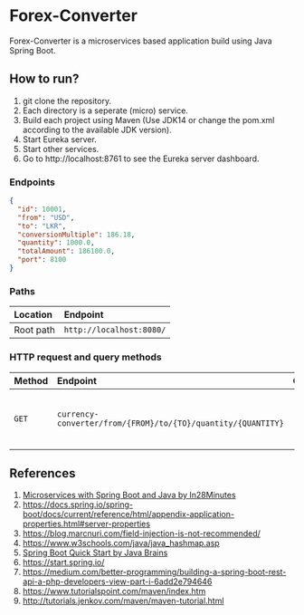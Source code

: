 # Forex-Converter

Forex-Converter is a microservices based application build using Java Spring Boot.

## How to run?

1. git clone the repository.
2. Each directory is a seperate (micro) service.
3. Build each project using Maven (Use JDK14 or change the pom.xml according to the available JDK version).
4. Start Eureka server.
5. Start other services.
6. Go to http://localhost:8761 to see the Eureka server dashboard.

### Endpoints

```json
{
  "id": 10001,
  "from": "USD",
  "to": "LKR",
  "conversionMultiple": 186.18,
  "quantity": 1000.0,
  "totalAmount": 186180.0,
  "port": 8100
}
```

### Paths

| Location  | Endpoint                 |
| :-------- | :----------------------- |
| Root path | `http://localhost:8080/` |

### HTTP request and query methods

| Method | Endpoint                                                     | Query | Description                                     | Examples                                                                                                                                           |
| :----- | :----------------------------------------------------------- | :---- | :---------------------------------------------- | :------------------------------------------------------------------------------------------------------------------------------------------------- |
| `GET`  | `currency-converter/from/{FROM}/to/{TO}/quantity/{QUANTITY}` |       | Convert a quantity from one currency to another | [`http://localhost:8080/currency-converter/from/USD/to/LKR/quantity/3000`](http://localhost:8080/currency-converter/from/USD/to/LKR/quantity/3000) |

## References

1. [Microservices with Spring Boot and Java by In28Minutes](https://www.springboottutorial.com/creating-microservices-with-spring-boot-part-1-getting-started)
2. https://docs.spring.io/spring-boot/docs/current/reference/html/appendix-application-properties.html#server-properties
3. https://blog.marcnuri.com/field-injection-is-not-recommended/
4. https://www.w3schools.com/java/java_hashmap.asp
5. [Spring Boot Quick Start by Java Brains](https://www.youtube.com/playlist?list=PLqq-6Pq4lTTbx8p2oCgcAQGQyqN8XeA1x)
6. https://start.spring.io/
7. https://medium.com/better-programming/building-a-spring-boot-rest-api-a-php-developers-view-part-i-6add2e794646
8. https://www.tutorialspoint.com/maven/index.htm
9. http://tutorials.jenkov.com/maven/maven-tutorial.html
